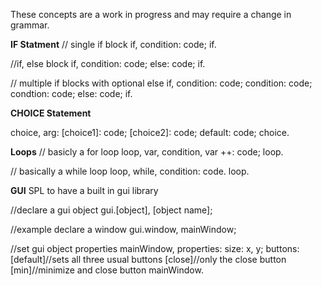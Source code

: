 These concepts are a work in progress and may require a change in grammar.

**IF Statment**
// single if block
if, condition:
  code;
if.

//if, else block
if, condition:
  code;
else:
  code;
if.

// multiple if blocks with optional else
if, condition:
  code;
condition:
  code;
condtion:
  code;
else:
  code;
if.

**CHOICE Statement**

choice, arg:
[choice1]:
  code;
[choice2]:
  code;
default:
  code;
choice.

**Loops**
// basicly a for loop
loop, var, condition, var ++:
  code;
loop.

// basically a while loop
loop, while, condition:
  code.
loop.

**GUI**
SPL to have a built in gui library

//declare a gui object 
gui.[object], [object name];

//example declare a window
gui.window, mainWindow;

//set gui object properties
mainWindow, properties:
size: x, y;
buttons: [default]//sets all three usual buttons
         [close]//only the close button
         [min]//minimize and close button
mainWindow.
